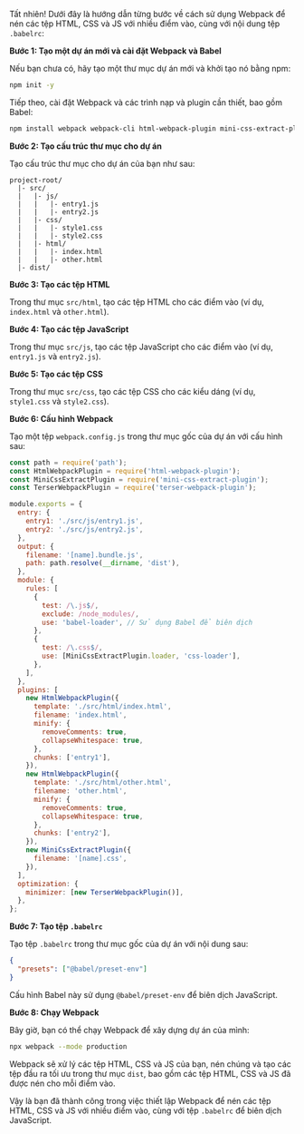 Tất nhiên! Dưới đây là hướng dẫn từng bước về cách sử dụng Webpack để nén các tệp HTML, CSS và JS với nhiều điểm vào, cùng với nội dung tệp `.babelrc`:

**Bước 1: Tạo một dự án mới và cài đặt Webpack và Babel**

Nếu bạn chưa có, hãy tạo một thư mục dự án mới và khởi tạo nó bằng npm:

```bash
npm init -y
```

Tiếp theo, cài đặt Webpack và các trình nạp và plugin cần thiết, bao gồm Babel:

```bash
npm install webpack webpack-cli html-webpack-plugin mini-css-extract-plugin terser-webpack-plugin babel-loader @babel/core @babel/preset-env --save-dev
```

**Bước 2: Tạo cấu trúc thư mục cho dự án**

Tạo cấu trúc thư mục cho dự án của bạn như sau:

```
project-root/
  |- src/
  |   |- js/
  |   |   |- entry1.js
  |   |   |- entry2.js
  |   |- css/
  |   |   |- style1.css
  |   |   |- style2.css
  |   |- html/
  |   |   |- index.html
  |   |   |- other.html
  |- dist/
```

**Bước 3: Tạo các tệp HTML**

Trong thư mục `src/html`, tạo các tệp HTML cho các điểm vào (ví dụ, `index.html` và `other.html`).

**Bước 4: Tạo các tệp JavaScript**

Trong thư mục `src/js`, tạo các tệp JavaScript cho các điểm vào (ví dụ, `entry1.js` và `entry2.js`).

**Bước 5: Tạo các tệp CSS**

Trong thư mục `src/css`, tạo các tệp CSS cho các kiểu dáng (ví dụ, `style1.css` và `style2.css`).

**Bước 6: Cấu hình Webpack**

Tạo một tệp `webpack.config.js` trong thư mục gốc của dự án với cấu hình sau:

```javascript
const path = require('path');
const HtmlWebpackPlugin = require('html-webpack-plugin');
const MiniCssExtractPlugin = require('mini-css-extract-plugin');
const TerserWebpackPlugin = require('terser-webpack-plugin');

module.exports = {
  entry: {
    entry1: './src/js/entry1.js',
    entry2: './src/js/entry2.js',
  },
  output: {
    filename: '[name].bundle.js',
    path: path.resolve(__dirname, 'dist'),
  },
  module: {
    rules: [
      {
        test: /\.js$/,
        exclude: /node_modules/,
        use: 'babel-loader', // Sử dụng Babel để biên dịch
      },
      {
        test: /\.css$/,
        use: [MiniCssExtractPlugin.loader, 'css-loader'],
      },
    ],
  },
  plugins: [
    new HtmlWebpackPlugin({
      template: './src/html/index.html',
      filename: 'index.html',
      minify: {
        removeComments: true,
        collapseWhitespace: true,
      },
      chunks: ['entry1'],
    }),
    new HtmlWebpackPlugin({
      template: './src/html/other.html',
      filename: 'other.html',
      minify: {
        removeComments: true,
        collapseWhitespace: true,
      },
      chunks: ['entry2'],
    }),
    new MiniCssExtractPlugin({
      filename: '[name].css',
    }),
  ],
  optimization: {
    minimizer: [new TerserWebpackPlugin()],
  },
};
```

**Bước 7: Tạo tệp `.babelrc`**

Tạo tệp `.babelrc` trong thư mục gốc của dự án với nội dung sau:

```json
{
  "presets": ["@babel/preset-env"]
}
```

Cấu hình Babel này sử dụng `@babel/preset-env` để biên dịch JavaScript.

**Bước 8: Chạy Webpack**

Bây giờ, bạn có thể chạy Webpack để xây dựng dự án của mình:

```bash
npx webpack --mode production
```

Webpack sẽ xử lý các tệp HTML, CSS và JS của bạn, nén chúng và tạo các tệp đầu ra tối ưu trong thư mục `dist`, bao gồm các tệp HTML, CSS và JS đã được nén cho mỗi điểm vào.

Vậy là bạn đã thành công trong việc thiết lập Webpack để nén các tệp HTML, CSS và JS với nhiều điểm vào, cùng với tệp `.babelrc` để biên dịch JavaScript.